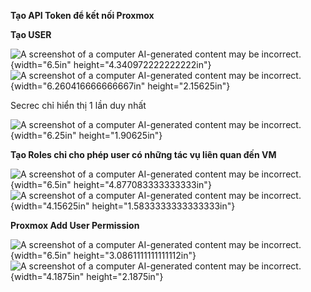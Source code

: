 **Tạo API Token để kết nối Proxmox**

**Tạo USER**

![A screenshot of a computer AI-generated content may be
incorrect.](media/image1.png){width="6.5in"
height="4.340972222222222in"}![A screenshot of a computer AI-generated
content may be incorrect.](media/image2.png){width="6.260416666666667in"
height="2.15625in"}

Secrec chỉ hiển thị 1 lần duy nhất

![A screenshot of a computer AI-generated content may be
incorrect.](media/image3.png){width="6.25in" height="1.90625in"}

**Tạo Roles chỉ cho phép user có những tác vụ liên quan đến VM**

![A screenshot of a computer AI-generated content may be
incorrect.](media/image4.png){width="6.5in"
height="4.877083333333333in"}![A screenshot of a computer AI-generated
content may be incorrect.](media/image5.png){width="4.15625in"
height="1.5833333333333333in"}

**Proxmox Add User Permission**

![A screenshot of a computer AI-generated content may be
incorrect.](media/image6.png){width="6.5in"
height="3.0861111111111112in"}![A screenshot of a computer AI-generated
content may be incorrect.](media/image7.png){width="4.1875in"
height="2.1875in"}
